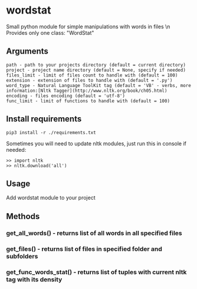 # wordstat
Small python module for simple manipulations with words in files \n
Provides only one class: "WordStat"

## Arguments
    path - path to your projects directory (default = current directory)
    project - project name directory (default = None, specify if needed)
    files_limit - limit of files count to handle with (default = 100)
    extension - extension of files to handle with (default = '.py')
    word_type - Natural Language ToolKit tag (default = 'VB' - verbs, more information:[Nltk Tagger](http://www.nltk.org/book/ch05.html)
    encoding - files encoding (default = 'utf-8')
    func_limit - limit of functions to handle with (default = 100)

## Install requirements
```
pip3 install -r ./requirements.txt
```

Sometimes you will need to update nltk modules, just run this in console if needed:
```
>> import nltk
>> nltk.download('all')
```

## Usage

Add wordstat module to your project

## Methods

### get_all_words() - returns list of all words in all specified files
### get_files() - returns list of files in specified folder and subfolders
### get_func_words_stat() - returns list of tuples with current nltk tag with its density
